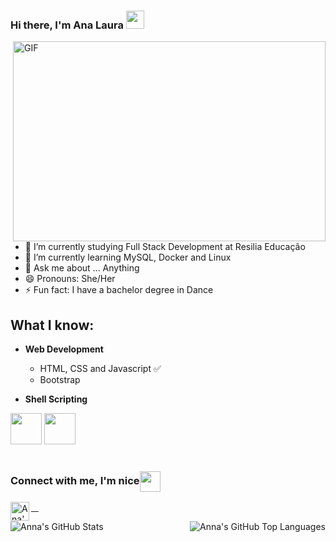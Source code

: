 ### Hi there, I'm Ana Laura <img src="https://github.com/rajput2107/rajput2107/blob/master/Assets/Hi.gif" width="29px"> 

<img align="right" alt="GIF" src="https://github.com/arsentieva/arsentieva/blob/main/code.gif?raw=true" width="500" height="320" />

<!--
**analauramn/analauramn** is a ✨ _special_ ✨ repository because its `README.md` (this file) appears on your GitHub profile.
-->

- 🔭 I’m currently studying Full Stack Development at Resilia Educação
- 🌱 I’m currently learning MySQL, Docker and Linux
- 💬 Ask me about ... Anything
- 😄 Pronouns: She/Her
- ⚡ Fun fact: I have a bachelor degree in Dance

## What I know: 

- **Web Development**
	- HTML, CSS and Javascript :white_check_mark:
	- Bootstrap

- **Shell Scripting**


<code><a href="https://www.linux.org/" target="_blank"><img height="50" src="https://www.vectorlogo.zone/logos/linux/linux-ar21.svg"></a></code>
<code><a href="https://www.docker.com/" target="_blank"><img height="50" src="https://www.vectorlogo.zone/logos/docker/docker-official.svg"></a></code>
<br/><br/>

<div align="left">
  <h3 align="left">Connect with me, I'm nice<img align="center" src="https://github.com/rajput2107/rajput2107/blob/master/Assets/Handshake.gif" height="33px" /></h3> 
</div>
<p align="left">
 <a href="https://br.linkedin.com/in/ana-laura-nascimento-da-silva" target="blank">
  <img align="left" alt="Ana's LinkedIn" width="30px" src="https://www.vectorlogo.zone/logos/linkedin/linkedin-icon.svg" /> &nbsp; &nbsp;
 </a>
 </p>

<p align = "left">
  <img align="left" alt="Anna's GitHub Stats" src="https://github-readme-stats.vercel.app/api?username=analauramn&show_icons=true&hide_border=true" />
</p>

<p align="right">
<img align="right" alt="Anna's GitHub Top Languages" src="https://github-readme-stats.vercel.app/api/top-langs/?username=analauramn" />
</p>



